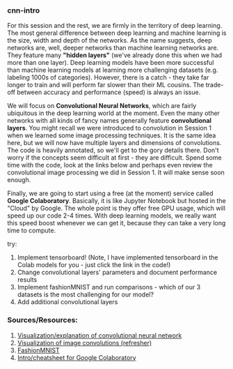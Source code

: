 ### cnn-intro

For this session and the rest, we are firmly in the territory of deep learning. The most general difference between deep learning and machine learning is the size, width and depth of the networks. As the name suggests, deep networks are, well, deeper networks than machine learning networks are. They feature many **"hidden layers"** (we've already done this when we had more than one layer). Deep learning models have been more successful than machine learning models at learning more challenging datasets (e.g. labeling 1000s of categories). However, there is a catch - they take far longer to train and will perform far slower than their ML cousins. The trade-off between accuracy and performance (speed) is always an issue.

We will focus on **Convolutional Neural Networks**, which are fairly ubiquitous in the deep learning world at the moment. Even the many other networks with all kinds of fancy names generally feature **convolutional layers**. You might recall we were introduced to convolution in Session 1 when we learned some image processing techniques. It is the same idea here, but we will now have multiple layers and dimensions of convolutions. The code is heavily annotated, so we'll get to the gory details there. Don't worry if the concepts seem difficult at first - they are difficult. Spend some time with the code, look at the links below and perhaps even review the convolutional image processing we did in Session 1. It will make sense soon enough.

Finally, we are going to start using a free (at the moment) service called **Google Colaboratory**. Basically, it is like Jupyter Notebook but hosted in the "Cloud" by Google. The whole point is they offer free GPU usage, which will speed up our code 2-4 times. With deep learning models, we really want this speed boost whenever we can get it, because they can take a very long time to compute.

try:
1. Implement tensorboard! (Note, I have implemented tensorboard in the Colab models for you - just click the link in the code!)
2. Change convolutional layers' parameters and document performance results
3. Implement fashionMNIST and run comparisons - which of our 3 datasets is the most challenging for our model?
4. Add additional convolutional layers

### Sources/Resources:
1. [Visualization/explanation of convolutional neural network](https://towardsdatascience.com/intuitively-understanding-convolutions-for-deep-learning-1f6f42faee1)
2. [Visualization of image convolutions (refresher)](http://setosa.io/ev/image-kernels/)
3. [FashionMNIST](https://github.com/zalandoresearch/fashion-mnist)
4. [Intro/cheatsheet for Google Colaboratory](https://colab.research.google.com/notebooks/welcome.ipynb#scrollTo=yv2XIwi5hQ_g)

